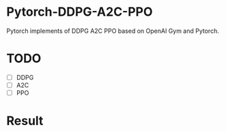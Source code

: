 # Pytorch-DDPG-A2C-PPO
Pytorch implements of DDPG A2C PPO based on OpenAI Gym and Pytorch.

# TODO
- [ ] DDPG
- [ ] A2C
- [ ] PPO

# Result
